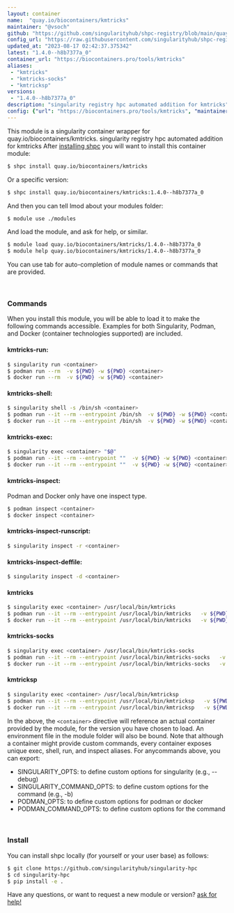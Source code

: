 ```yaml
---
layout: container
name:  "quay.io/biocontainers/kmtricks"
maintainer: "@vsoch"
github: "https://github.com/singularityhub/shpc-registry/blob/main/quay.io/biocontainers/kmtricks/container.yaml"
config_url: "https://raw.githubusercontent.com/singularityhub/shpc-registry/main/quay.io/biocontainers/kmtricks/container.yaml"
updated_at: "2023-08-17 02:42:37.375342"
latest: "1.4.0--h8b7377a_0"
container_url: "https://biocontainers.pro/tools/kmtricks"
aliases:
 - "kmtricks"
 - "kmtricks-socks"
 - "kmtricksp"
versions:
 - "1.4.0--h8b7377a_0"
description: "singularity registry hpc automated addition for kmtricks"
config: {"url": "https://biocontainers.pro/tools/kmtricks", "maintainer": "@vsoch", "description": "singularity registry hpc automated addition for kmtricks", "latest": {"1.4.0--h8b7377a_0": "sha256:89138f7ae98572df7c3cbef49a8eb31c160d17d167cd203608e6385d199f1084"}, "tags": {"1.4.0--h8b7377a_0": "sha256:89138f7ae98572df7c3cbef49a8eb31c160d17d167cd203608e6385d199f1084"}, "docker": "quay.io/biocontainers/kmtricks", "aliases": {"kmtricks": "/usr/local/bin/kmtricks", "kmtricks-socks": "/usr/local/bin/kmtricks-socks", "kmtricksp": "/usr/local/bin/kmtricksp"}}
---
```


This module is a singularity container wrapper for quay.io/biocontainers/kmtricks.
singularity registry hpc automated addition for kmtricks
After [installing shpc](#install) you will want to install this container module:


```bash
$ shpc install quay.io/biocontainers/kmtricks
```

Or a specific version:

```bash
$ shpc install quay.io/biocontainers/kmtricks:1.4.0--h8b7377a_0
```

And then you can tell lmod about your modules folder:

```bash
$ module use ./modules
```

And load the module, and ask for help, or similar.

```bash
$ module load quay.io/biocontainers/kmtricks/1.4.0--h8b7377a_0
$ module help quay.io/biocontainers/kmtricks/1.4.0--h8b7377a_0
```

You can use tab for auto-completion of module names or commands that are provided.

<br>

### Commands

When you install this module, you will be able to load it to make the following commands accessible.
Examples for both Singularity, Podman, and Docker (container technologies supported) are included.

#### kmtricks-run:

```bash
$ singularity run <container>
$ podman run --rm  -v ${PWD} -w ${PWD} <container>
$ docker run --rm  -v ${PWD} -w ${PWD} <container>
```

#### kmtricks-shell:

```bash
$ singularity shell -s /bin/sh <container>
$ podman run --it --rm --entrypoint /bin/sh  -v ${PWD} -w ${PWD} <container>
$ docker run --it --rm --entrypoint /bin/sh  -v ${PWD} -w ${PWD} <container>
```

#### kmtricks-exec:

```bash
$ singularity exec <container> "$@"
$ podman run --it --rm --entrypoint ""  -v ${PWD} -w ${PWD} <container> "$@"
$ docker run --it --rm --entrypoint ""  -v ${PWD} -w ${PWD} <container> "$@"
```

#### kmtricks-inspect:

Podman and Docker only have one inspect type.

```bash
$ podman inspect <container>
$ docker inspect <container>
```

#### kmtricks-inspect-runscript:

```bash
$ singularity inspect -r <container>
```

#### kmtricks-inspect-deffile:

```bash
$ singularity inspect -d <container>
```


#### kmtricks

```bash
$ singularity exec <container> /usr/local/bin/kmtricks
$ podman run --it --rm --entrypoint /usr/local/bin/kmtricks   -v ${PWD} -w ${PWD} <container> -c " $@"
$ docker run --it --rm --entrypoint /usr/local/bin/kmtricks   -v ${PWD} -w ${PWD} <container> -c " $@"
```


#### kmtricks-socks

```bash
$ singularity exec <container> /usr/local/bin/kmtricks-socks
$ podman run --it --rm --entrypoint /usr/local/bin/kmtricks-socks   -v ${PWD} -w ${PWD} <container> -c " $@"
$ docker run --it --rm --entrypoint /usr/local/bin/kmtricks-socks   -v ${PWD} -w ${PWD} <container> -c " $@"
```


#### kmtricksp

```bash
$ singularity exec <container> /usr/local/bin/kmtricksp
$ podman run --it --rm --entrypoint /usr/local/bin/kmtricksp   -v ${PWD} -w ${PWD} <container> -c " $@"
$ docker run --it --rm --entrypoint /usr/local/bin/kmtricksp   -v ${PWD} -w ${PWD} <container> -c " $@"
```



In the above, the `<container>` directive will reference an actual container provided
by the module, for the version you have chosen to load. An environment file in the
module folder will also be bound. Note that although a container
might provide custom commands, every container exposes unique exec, shell, run, and
inspect aliases. For anycommands above, you can export:

 - SINGULARITY_OPTS: to define custom options for singularity (e.g., --debug)
 - SINGULARITY_COMMAND_OPTS: to define custom options for the command (e.g., -b)
 - PODMAN_OPTS: to define custom options for podman or docker
 - PODMAN_COMMAND_OPTS: to define custom options for the command

<br>

### Install

You can install shpc locally (for yourself or your user base) as follows:

```bash
$ git clone https://github.com/singularityhub/singularity-hpc
$ cd singularity-hpc
$ pip install -e .
```

Have any questions, or want to request a new module or version? [ask for help!](https://github.com/singularityhub/singularity-hpc/issues)